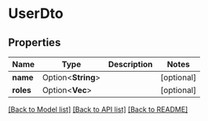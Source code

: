 # UserDto

## Properties

Name | Type | Description | Notes
------------ | ------------- | ------------- | -------------
**name** | Option<**String**> |  | [optional]
**roles** | Option<**Vec<String>**> |  | [optional]

[[Back to Model list]](../README.md#documentation-for-models) [[Back to API list]](../README.md#documentation-for-api-endpoints) [[Back to README]](../README.md)



